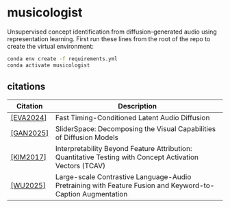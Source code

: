 # musicologist
Unsupervised concept identification from diffusion-generated audio using representation learning. First run these lines from the root of the repo to create the virtual environment:
```bash
conda env create -f requirements.yml
conda activate musicologist
```


## citations

| Citation | Description |
|----------|-------------|
| [[EVA2024]](https://arxiv.org/pdf/2402.04825) | Fast Timing-Conditioned Latent Audio Diffusion |
| [[GAN2025]](https://arxiv.org/pdf/2502.01639) | SliderSpace: Decomposing the Visual Capabilities of Diffusion Models |
| [[KIM2017]](https://arxiv.org/pdf/1711.11279) | Interpretability Beyond Feature Attribution: Quantitative Testing with Concept Activation Vectors (TCAV) |
| [[WU2025]](https://arxiv.org/pdf/2211.06687) | Large-scale Contrastive Language-Audio Pretraining with Feature Fusion and Keyword-to-Caption Augmentation |
